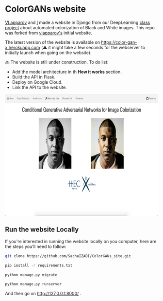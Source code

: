 # ColorGANs website 


[VLapparov](https://github.com/vlapparov) and [I](https://github.com/SachaIZADI) made a website in Django from our DeepLearning [class project](https://github.com/SachaIZADI/Colorful-World) about automated colorization of Black and White images.
This repo was forked from [vlapparov's](https://github.com/vlapparov/ColorGANs_site) initial website.

The latest version of the website is available on <href> https://color-gan-x.herokuapp.com <href/> (:warning: it might take a few seconds for the webserver to initially launch when going on the website).


:soon: The website is still under construction. To do list: 
* Add the model architecture in th **How it works** section.
* Build the API in Flask.
* Deploy on Google Cloud.
* Link the API to the website.


<img src = "media/home_page.png" height="400">




## Run the website Locally

If you're interested in running the website locally on you computer, here are the steps you'll need to follow:

```bash
git clone https://github.com/SachaIZADI/ColorGANs_site.git
```

```bash
pip install -r requirements.txt
```

```bash
python manage.py migrate
```

```bash
python manage.py runserver
```

And then go on <href> http://127.0.0.1:8000/ <href/>.

